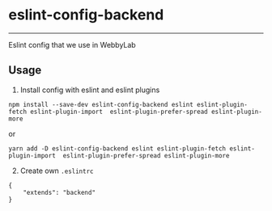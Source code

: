 # eslint-config-backend
----------------------

Eslint config that we use in WebbyLab

## Usage

1. Install config with eslint and eslint plugins

```
npm install --save-dev eslint-config-backend eslint eslint-plugin-fetch eslint-plugin-import  eslint-plugin-prefer-spread eslint-plugin-more
```
or
```
yarn add -D eslint-config-backend eslint eslint-plugin-fetch eslint-plugin-import  eslint-plugin-prefer-spread eslint-plugin-more
```

2. Create own `.eslintrc`

```
{
    "extends": "backend"
}
```
